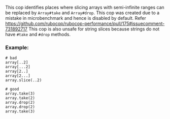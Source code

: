 This cop identifies places where slicing arrays with semi-infinite ranges
can be replaced by `Array#take` and `Array#drop`.
This cop was created due to a mistake in microbenchmark and hence is disabled by default.
Refer https://github.com/rubocop/rubocop-performance/pull/175#issuecomment-731892717
This cop is also unsafe for string slices because strings do not have `#take` and `#drop` methods.

### Example:
    # bad
    array[..2]
    array[...2]
    array[2..]
    array[2...]
    array.slice(..2)

    # good
    array.take(3)
    array.take(2)
    array.drop(2)
    array.drop(2)
    array.take(3)
